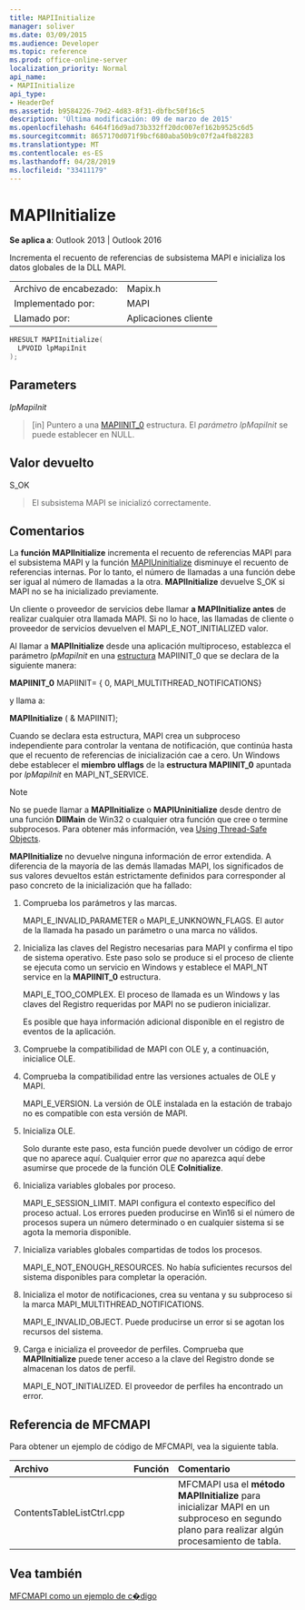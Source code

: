 ```yaml
---
title: MAPIInitialize
manager: soliver
ms.date: 03/09/2015
ms.audience: Developer
ms.topic: reference
ms.prod: office-online-server
localization_priority: Normal
api_name:
- MAPIInitialize
api_type:
- HeaderDef
ms.assetid: b9584226-79d2-4d83-8f31-dbfbc50f16c5
description: 'Última modificación: 09 de marzo de 2015'
ms.openlocfilehash: 6464f16d9ad73b332ff20dc007ef162b9525c6d5
ms.sourcegitcommit: 8657170d071f9bcf680aba50b9c07f2a4fb82283
ms.translationtype: MT
ms.contentlocale: es-ES
ms.lasthandoff: 04/28/2019
ms.locfileid: "33411179"
---
```

# <a name="mapiinitialize"></a>MAPIInitialize

  
  
**Se aplica a**: Outlook 2013 | Outlook 2016 
  
Incrementa el recuento de referencias de subsistema MAPI e inicializa los datos globales de la DLL MAPI. 
  
|||
|:-----|:-----|
|Archivo de encabezado:  <br/> |Mapix.h  <br/> |
|Implementado por:  <br/> |MAPI  <br/> |
|Llamado por:  <br/> |Aplicaciones cliente  <br/> |
   
```cpp
HRESULT MAPIInitialize(
  LPVOID lpMapiInit
);
```

## <a name="parameters"></a>Parameters

 _lpMapiInit_
  
> [in] Puntero a una [MAPIINIT_0](mapiinit_0.md) estructura. El  _parámetro lpMapiInit_ se puede establecer en NULL. 
    
## <a name="return-value"></a>Valor devuelto

S_OK 
  
> El subsistema MAPI se inicializó correctamente.
    
## <a name="remarks"></a>Comentarios

La **función MAPIInitialize** incrementa el recuento de referencias MAPI para el subsistema MAPI y la función [MAPIUninitialize](mapiuninitialize.md) disminuye el recuento de referencias internas. Por lo tanto, el número de llamadas a una función debe ser igual al número de llamadas a la otra. **MAPIInitialize** devuelve S_OK si MAPI no se ha inicializado previamente. 
  
Un cliente o proveedor de servicios debe llamar **a MAPIInitialize antes** de realizar cualquier otra llamada MAPI. Si no lo hace, las llamadas de cliente o proveedor de servicios devuelven el MAPI_E_NOT_INITIALIZED valor. 
  
Al llamar a **MAPIInitialize** desde una aplicación multiproceso, establezca el parámetro  _lpMapiInit_ en una [estructura](mapiinit_0.md) MAPIINIT_0 que se declara de la siguiente manera: 
  
 **MAPIINIT_0** MAPIINIT= { 0, MAPI_MULTITHREAD_NOTIFICATIONS} 
  
y llama a: 
  
 **MAPIInitialize** ( &amp; MAPIINIT); 
  
Cuando se declara esta estructura, MAPI crea un subproceso independiente para controlar la ventana de notificación, que continúa hasta que el recuento de referencias de inicialización cae a cero. Un Windows debe establecer el **miembro ulflags** de la **estructura MAPIINIT_0** apuntada por _lpMapiInit_ en MAPI_NT_SERVICE. 
  
> [!NOTE]
> No se puede llamar a **MAPIInitialize** o **MAPIUninitialize** desde dentro de una función **DllMain** de Win32 o cualquier otra función que cree o termine subprocesos. Para obtener más información, vea [Using Thread-Safe Objects](using-thread-safe-objects.md). 
  
 **MAPIInitialize** no devuelve ninguna información de error extendida. A diferencia de la mayoría de las demás llamadas MAPI, los significados de sus valores devueltos están estrictamente definidos para corresponder al paso concreto de la inicialización que ha fallado: 
  
1. Comprueba los parámetros y las marcas.
    
    MAPI_E_INVALID_PARAMETER o MAPI_E_UNKNOWN_FLAGS. El autor de la llamada ha pasado un parámetro o una marca no válidos.
    
2. Inicializa las claves del Registro necesarias para MAPI y confirma el tipo de sistema operativo. Este paso solo se produce si el proceso de cliente se ejecuta como un servicio en Windows y establece el MAPI_NT service en la **MAPIINIT_0** estructura. 
    
    MAPI_E_TOO_COMPLEX. El proceso de llamada es un Windows y las claves del Registro requeridas por MAPI no se pudieron inicializar. 
    
    Es posible que haya información adicional disponible en el registro de eventos de la aplicación.
    
3. Compruebe la compatibilidad de MAPI con OLE y, a continuación, inicialice OLE.
    
1. Comprueba la compatibilidad entre las versiones actuales de OLE y MAPI. 
    
    MAPI_E_VERSION. La versión de OLE instalada en la estación de trabajo no es compatible con esta versión de MAPI.
    
2. Inicializa OLE. 
    
    Solo durante este paso, esta función puede devolver un código de error que no aparece aquí. Cualquier error  _que_ no aparezca aquí debe asumirse que procede de la función OLE **CoInitialize**.
    
4. Inicializa variables globales por proceso.
    
    MAPI_E_SESSION_LIMIT. MAPI configura el contexto específico del proceso actual. Los errores pueden producirse en Win16 si el número de procesos supera un número determinado o en cualquier sistema si se agota la memoria disponible.
    
5. Inicializa variables globales compartidas de todos los procesos.
    
    MAPI_E_NOT_ENOUGH_RESOURCES. No había suficientes recursos del sistema disponibles para completar la operación.
    
6. Inicializa el motor de notificaciones, crea su ventana y su subproceso si la marca MAPI_MULTITHREAD_NOTIFICATIONS. 
    
    MAPI_E_INVALID_OBJECT. Puede producirse un error si se agotan los recursos del sistema. 
    
7. Carga e inicializa el proveedor de perfiles. Comprueba que **MAPIInitialize** puede tener acceso a la clave del Registro donde se almacenan los datos de perfil. 
    
    MAPI_E_NOT_INITIALIZED. El proveedor de perfiles ha encontrado un error. 
    
## <a name="mfcmapi-reference"></a>Referencia de MFCMAPI

Para obtener un ejemplo de código de MFCMAPI, vea la siguiente tabla.
  
|**Archivo**|**Función**|**Comentario**|
|:-----|:-----|:-----|
|ContentsTableListCtrl.cpp  <br/> ||MFCMAPI usa el **método MAPIInitialize** para inicializar MAPI en un subproceso en segundo plano para realizar algún procesamiento de tabla.  <br/> |
   
## <a name="see-also"></a>Vea también



[MFCMAPI como un ejemplo de c�digo](mfcmapi-as-a-code-sample.md)

